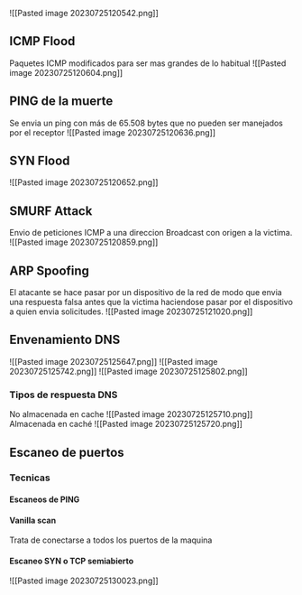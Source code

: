 ![[Pasted image 20230725120542.png]]
## ICMP Flood
Paquetes ICMP modificados para ser mas grandes de lo habitual
![[Pasted image 20230725120604.png]]
## PING de la muerte
Se envia un ping con más de 65.508 bytes que no pueden ser manejados por el receptor
![[Pasted image 20230725120636.png]]
## SYN Flood
![[Pasted image 20230725120652.png]]
## SMURF Attack
Envio de peticiones ICMP a una direccion Broadcast con origen a la victima.
![[Pasted image 20230725120859.png]]
## ARP Spoofing
El atacante se hace pasar por un dispositivo de la red de modo que envia una respuesta falsa antes que la victima haciendose pasar por el dispositivo a quien envia solicitudes.
![[Pasted image 20230725121020.png]]
## Envenamiento DNS
![[Pasted image 20230725125647.png]]
![[Pasted image 20230725125742.png]]
![[Pasted image 20230725125802.png]]

### Tipos de respuesta DNS
No almacenada en cache
![[Pasted image 20230725125710.png]]
Almacenada en caché
![[Pasted image 20230725125720.png]]
## Escaneo de puertos
### Tecnicas
#### Escaneos de PING
#### Vanilla scan
Trata de conectarse a todos los puertos de la maquina
#### Escaneo SYN o TCP semiabierto
![[Pasted image 20230725130023.png]]
